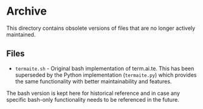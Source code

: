 # Archive

This directory contains obsolete versions of files that are no longer actively maintained.

## Files

- `termaite.sh` - Original bash implementation of term.ai.te. This has been superseded by the Python implementation (`termaite.py`) which provides the same functionality with better maintainability and features.

The bash version is kept here for historical reference and in case any specific bash-only functionality needs to be referenced in the future.

